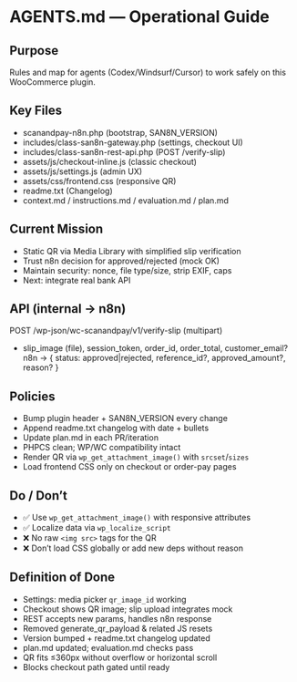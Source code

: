 # AGENTS.md — Operational Guide

## Purpose
Rules and map for agents (Codex/Windsurf/Cursor) to work safely on this WooCommerce plugin.

## Key Files
- scanandpay-n8n.php (bootstrap, SAN8N_VERSION)
- includes/class-san8n-gateway.php (settings, checkout UI)
- includes/class-san8n-rest-api.php (POST /verify-slip)
- assets/js/checkout-inline.js (classic checkout)
- assets/js/settings.js (admin UX)
- assets/css/frontend.css (responsive QR)
- readme.txt (Changelog)
- context.md / instructions.md / evaluation.md / plan.md

## Current Mission
- Static QR via Media Library with simplified slip verification
- Trust n8n decision for approved/rejected (mock OK)
- Maintain security: nonce, file type/size, strip EXIF, caps
- Next: integrate real bank API

## API (internal → n8n)
POST /wp-json/wc-scanandpay/v1/verify-slip  (multipart)
- slip_image (file), session_token, order_id, order_total, customer_email?
n8n → { status: approved|rejected, reference_id?, approved_amount?, reason? }

## Policies
- Bump plugin header + SAN8N_VERSION every change
- Append readme.txt changelog with date + bullets
- Update plan.md in each PR/iteration
- PHPCS clean; WP/WC compatibility intact
- Render QR via `wp_get_attachment_image()` with `srcset`/`sizes`
- Load frontend CSS only on checkout or order-pay pages

## Do / Don’t
- ✅ Use `wp_get_attachment_image()` with responsive attributes
- ✅ Localize data via `wp_localize_script`
- ❌ No raw `<img src>` tags for the QR
- ❌ Don’t load CSS globally or add new deps without reason

## Definition of Done
- Settings: media picker `qr_image_id` working
- Checkout shows QR image; slip upload integrates mock
- REST accepts new params, handles n8n response
- Removed generate_qr_payload & related JS resets
- Version bumped + readme.txt changelog updated
- plan.md updated; evaluation.md checks pass
- QR fits ≤360px without overflow or horizontal scroll
- Blocks checkout path gated until ready
